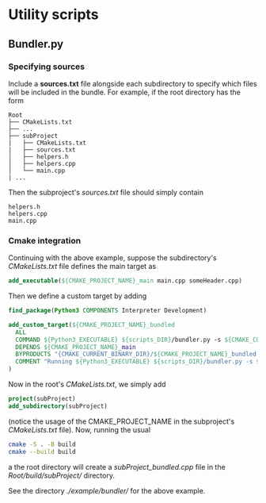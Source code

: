# Utility scripts

## Bundler.py

### Specifying sources

Include a **sources.txt** file alongside each subdirectory to specify which files will be included in the bundle.
For example, if the root directory has the form

```
Root
├── CMakeLists.txt
├── ...
├── subProject
|   ├── CMakeLists.txt
|   ├── sources.txt
│   ├── helpers.h
│   ├── helpers.cpp
│   └── main.cpp
| ...
```

Then the subproject's *sources.txt* file should simply contain
``` text
helpers.h
helpers.cpp
main.cpp
```

### Cmake integration

Continuing with the above example, suppose the subdirectory's *CMakeLists.txt* file defines the main target as

``` cmake
add_executable(${CMAKE_PROJECT_NAME}_main main.cpp someHeader.cpp)
```

Then we define a custom target by adding

``` cmake
find_package(Python3 COMPONENTS Interpreter Development)

add_custom_target(${CMAKE_PROJECT_NAME}_bundled
  ALL
  COMMAND ${Python3_EXECUTABLE} ${scripts_DIR}/bundler.py -s ${CMAKE_CURRENT_SOURCE_DIR} -o ${CMAKE_PROJECT_NAME}_bundled -d ${CMAKE_CURRENT_BINARY_DIR}
  DEPENDS ${CMAKE_PROJECT_NAME}_main
  BYPRODUCTS "{CMAKE_CURRENT_BINARY_DIR}/${CMAKE_PROJECT_NAME}_bundled.cpp"
  COMMENT "Running ${Python3_EXECUTABLE} ${scripts_DIR}/bundler.py -s ${CMAKE_CURRENT_SOURCE_DIR} -o ${CMAKE_PROJECT_NAME}_bundled -d ${CMAKE_CURRENT_BINARY_DIR}"
)
```

Now in the root's *CMakeLists.txt*, we simply add

``` cmake
project(subProject)
add_subdirectory(subProject)
```
    
(notice the usage of the CMAKE_PROJECT_NAME in the subproject's *CMakeLists.txt* file).
Now, running the usual
 
 ```bash
cmake -S . -B build
cmake --build build
 ```

a the root directory will create a *subProject_bundled.cpp* file in the *Root/build/subProject/* directory.

See the directory *./example/bundler/* for the above example.
